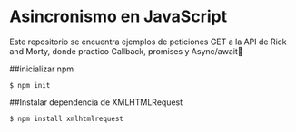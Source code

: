 # Asincronismo en JavaScript

Este repositorio se encuentra ejemplos de peticiones GET a la API de Rick and Morty, donde practico Callback, promises y Async/await🚀


##inicializar npm

`$ npm init`

##Instalar dependencia de XMLHTMLRequest 

`$ npm install xmlhtmlrequest`
